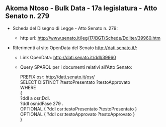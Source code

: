 ## Akoma Ntoso - Bulk Data - 17a legislatura - Atto Senato n. 279 ##

* Scheda del Disegno di Legge - Atto Senato n. 279:
	* http url: http://www.senato.it/leg/17/BGT/Schede/Ddliter/39960.htm

* Riferimenti al sito OpenData del Senato http://dati.senato.it/:
	* Link OpenData: http://dati.senato.it/ddl/39960
	* Query SPARQL per i documenti relativi all'Atto Senato:

        PREFIX osr: <http://dati.senato.it/osr/>  
		SELECT DISTINCT ?testoPresentato ?testoApprovato  
		WHERE  
		{  
		    ?ddl a osr:Ddl.  
		    ?ddl osr:idFase 279 .  
		    OPTIONAL { ?ddl osr:testoPresentato ?testoPresentato }  
		    OPTIONAL { ?ddl osr:testoApprovato ?testoApprovato }  
		}
		
